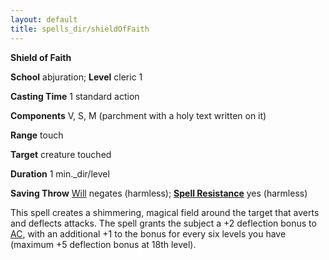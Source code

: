 ```yaml
---
layout: default
title: spells_dir/shieldOfFaith
---
```

 **Shield of Faith**

**School** abjuration; **Level** cleric 1

**Casting Time** 1 standard action

**Components** V, S, M (parchment with a holy text written on it)

**Range** touch

**Target** creature touched

**Duration** 1 min._dir/level

**Saving Throw** [Will](../../combat#_will) negates (harmless); **[Spell Resistance](../../glossary#_spell-resistance)** yes (harmless)

This spell creates a shimmering, magical field around the target that averts and deflects attacks. The spell grants the subject a +2 deflection bonus to [AC](../../combat#_armor-class), with an additional +1 to the bonus for every six levels you have (maximum +5 deflection bonus at 18th level).

